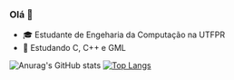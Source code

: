 ### Olá 👋

- 🎓 Estudante de Engeharia da Computação na UTFPR
- 🌱 Estudando C, C++ e GML

![Anurag's GitHub stats](https://github-readme-stats.vercel.app/api?username=mateusmcamargo&hide=stars&show_icons=true&bg_color=ffffff&title_color=E72C61&text_color=666666&icon_color=E72C61&hide_border=true)
[![Top Langs](https://github-readme-stats.vercel.app/api/top-langs/?username=mateusmcamargo&layout=compact&title_color=e72c61&hide_border=true)](https://github.com/anuraghazra/github-readme-stats)
